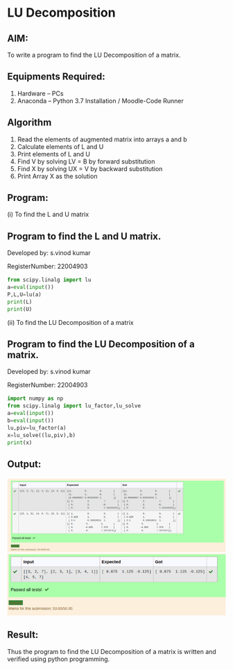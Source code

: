 # LU Decomposition 

## AIM:
To write a program to find the LU Decomposition of a matrix.

## Equipments Required:
1. Hardware – PCs
2. Anaconda – Python 3.7 Installation / Moodle-Code Runner

## Algorithm
1. Read the elements of augmented matrix into arrays a and b
2. Calculate elements of L and U
3. Print elements of L and U
4. Find V by solving LV = B by forward substitution 
5. Find X by solving UX = V by backward substitution
6. Print Array X as the solution
## Program:
(i) To find the L and U matrix
## Program to find the L and U matrix.
 Developed by: s.vinod kumar
 
 RegisterNumber: 22004903
```python
from scipy.linalg import lu
a=eval(input())
P,L,U=lu(a)
print(L)
print(U)
```

(ii) To find the LU Decomposition of a matrix
## Program to find the LU Decomposition of a matrix.
 Developed by: s.vinod kumar
 
 RegisterNumber: 22004903
```python
import numpy as np
from scipy.linalg import lu_factor,lu_solve
a=eval(input())
b=eval(input())
lu,piv=lu_factor(a)
x=lu_solve((lu,piv),b)
print(x)
```

## Output:
![output](/output4.png)
![output](/output.png)

## Result:
Thus the program to find the LU Decomposition of a matrix is written and verified using python programming.

